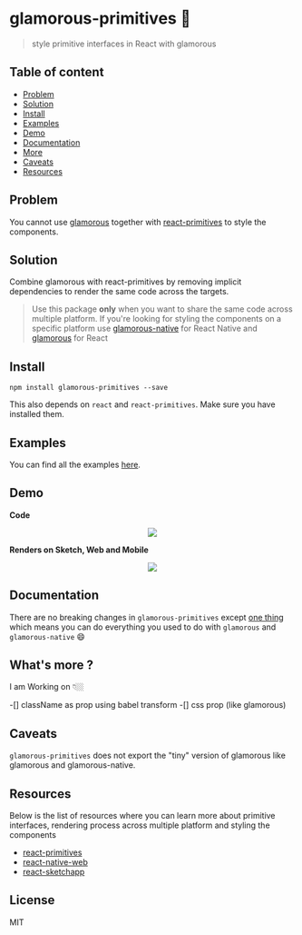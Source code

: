 # glamorous-primitives 💄

> style primitive interfaces in React with glamorous

## Table of content
* [Problem](#problem)
* [Solution](#solution)
* [Install](#install)
* [Examples](#examples)
* [Demo](#demo)
* [Documentation](#documentation)
* [More](#more)
* [Caveats](#caveats)
* [Resources](#resources)

## Problem
You cannot use [glamorous](https://github.com/paypal/glamorous) together with [react-primitives](https://github.com/lelandrichardson/react-primitives) to style the components.

## Solution
Combine glamorous with react-primitives by removing implicit dependencies to render the same code across the targets.

> Use this package **only** when you want to share the same code across multiple platform. If you're looking for styling the components on a specific platform use [glamorous-native](https://github.com/robinpowered/glamorous-native) for React Native and [glamorous](https://github.com/paypal/glamorous) for React

## Install

```
npm install glamorous-primitives --save
```

This also depends on `react` and `react-primitives`. Make sure you have installed them.

## Examples

You can find all the examples [here](./examples).

## Demo

**Code**
<p align="center">
  <img src="https://i.gyazo.com/8ccdfa06be2546370ab40e8851bcc518.png" />
</p>

**Renders on Sketch, Web and Mobile**
<p align="center">
  <img src="http://g.recordit.co/459MOJ19X4.gif" />
</p>


## Documentation

There are no breaking changes in `glamorous-primitives` except [one thing](#caveats) which means you can do everything you used to do with `glamorous` and `glamorous-native` 😄

## What's more ?
I am Working on 👇🏼

-[] className as prop using babel transform 
-[] css prop (like glamorous)

## Caveats
`glamorous-primitives` does not export the "tiny" version of glamorous like glamorous and glamorous-native. 

## Resources
Below is the list of resources where you can learn more about primitive interfaces, rendering process across multiple platform and styling the components
* [react-primitives](https://github.com/lelandrichardson/react-primitives)
* [react-native-web](https://github.com/necolas/react-native-web)
* [react-sketchapp](https://github.com/airbnb/react-sketchapp)

## License 
MIT
